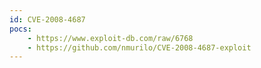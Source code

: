 ```yaml
---
id: CVE-2008-4687
pocs: 
    - https://www.exploit-db.com/raw/6768
    - https://github.com/nmurilo/CVE-2008-4687-exploit
---
```

